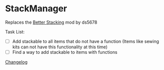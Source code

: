 # StackManager
 Replaces the [Better Stacking](https://github.com/ds5678/Better-Stacking) mod by ds5678

Task List:
- [ ] Add stackable to all items that do not have a function (Items like sewing kits can not have this functionality at this time)
- [ ] Find a way to add stackable to items with functions

[Changelog](ChangeLog.md)